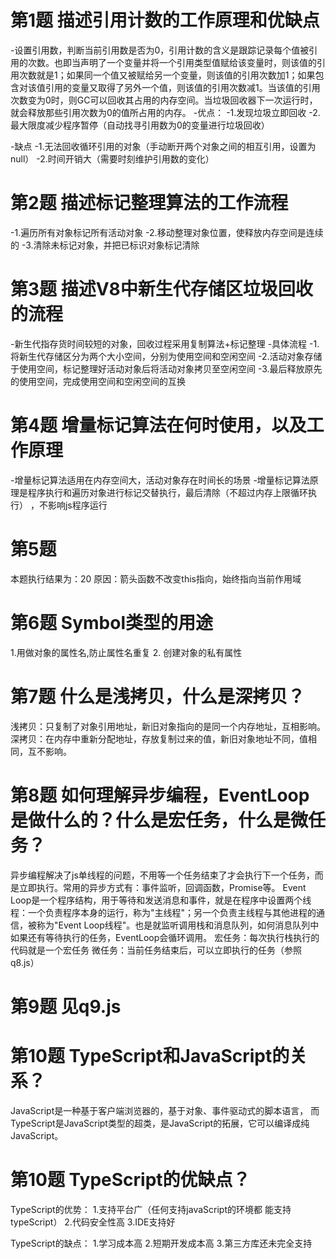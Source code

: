 # 第1题 描述引用计数的工作原理和优缺点
-设置引用数，判断当前引用数是否为0，引用计数的含义是跟踪记录每个值被引用的次数。也即当声明了一个变量并将一个引用类型值赋给该变量时，则该值的引用次数就是1；如果同一个值又被赋给另一个变量，则该值的引用次数加1；如果包含对该值引用的变量又取得了另外一个值，则该值的引用次数减1。当该值的引用次数变为0时，则GC可以回收其占用的内存空间。当垃圾回收器下一次运行时，就会释放那些引用次数为0的值所占用的内存。
-优点：
-1.发现垃圾立即回收
-2.最大限度减少程序暂停（自动找寻引用数为0的变量进行垃圾回收）

-缺点
-1.无法回收循环引用的对象（手动断开两个对象之间的相互引用，设置为null）
-2.时间开销大（需要时刻维护引用数的变化）

# 第2题 描述标记整理算法的工作流程 
-1.遍历所有对象标记所有活动对象
-2.移动整理对象位置，使释放内存空间是连续的
-3.清除未标记对象，并把已标识对象标记清除

# 第3题 描述V8中新生代存储区垃圾回收的流程
-新生代指存货时间较短的对象，回收过程采用复制算法+标记整理
-具体流程
-1.将新生代存储区分为两个大小空间，分别为使用空间和空闲空间
-2.活动对象存储于使用空间，标记整理好活动对象后将活动对象拷贝至空闲空间
-3.最后释放原先的使用空间，完成使用空间和空闲空间的互换


# 第4题 增量标记算法在何时使用，以及工作原理
-增量标记算法适用在内存空间大，活动对象存在时间长的场景
-增量标记算法原理是程序执行和遍历对象进行标记交替执行，最后清除（不超过内存上限循环执行） ，不影响js程序运行


# 第5题
本题执行结果为：20
原因：箭头函数不改变this指向，始终指向当前作用域
 
# 第6题 Symbol类型的用途
1.用做对象的属性名,防止属性名重复
2. 创建对象的私有属性

# 第7题 什么是浅拷贝，什么是深拷贝？

浅拷贝：只复制了对象引用地址，新旧对象指向的是同一个内存地址，互相影响。
深拷贝：在内存中重新分配地址，存放复制过来的值，新旧对象地址不同，值相同，互不影响。

# 第8题 如何理解异步编程，EventLoop是做什么的？什么是宏任务，什么是微任务？
异步编程解决了js单线程的问题，不用等一个任务结束了才会执行下一个任务，而是立即执行。常用的异步方式有：事件监听，回调函数，Promise等。
Event Loop是一个程序结构，用于等待和发送消息和事件，就是在程序中设置两个线程：一个负责程序本身的运行，称为"主线程"；另一个负责主线程与其他进程的通信，被称为"Event Loop线程"。也是就监听调用栈和消息队列，如何消息队列中如果还有等待执行的任务，EventLoop会循环调用。
宏任务：每次执行栈执行的代码就是一个宏任务
微任务：当前任务结束后，可以立即执行的任务（参照q8.js）
# 第9题 见q9.js
# 第10题 TypeScript和JavaScript的关系？
JavaScript是一种基于客户端浏览器的，基于对象、事件驱动式的脚本语言，
而TypeScript是JavaScript类型的超类，是JavaScript的拓展，它可以编译成纯JavaScript。

# 第10题 TypeScript的优缺点？

TypeScript的优势：
 1.支持平台广（任何支持javaScript的环境都 能支持typeScript）
 2.代码安全性高
 3.IDE支持好

 TypeScript的缺点：
 1.学习成本高
 2.短期开发成本高
 3.第三方库还未完全支持